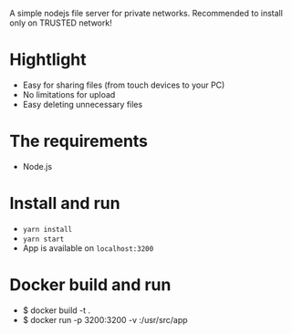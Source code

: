 A simple nodejs file server for private networks. Recommended to install only on TRUSTED network!

# Hightlight
- Easy for sharing files (from touch devices to your PC)
- No limitations for upload
- Easy deleting unnecessary files

# The requirements
- Node.js

# Install and run
- `yarn install`
- `yarn start`
- App is available on `localhost:3200`

# Docker build and run
- $ docker build -t <your-tag-here> .
- $ docker run -p 3200:3200 -v <your-path>:/usr/src/app <your-tag>